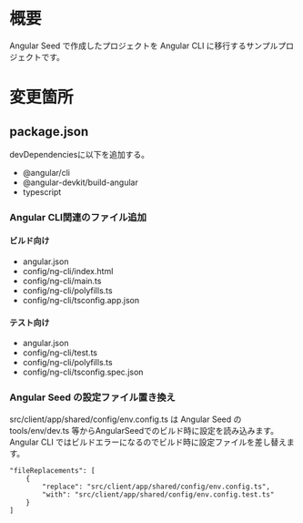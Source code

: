 # 概要  

Angular Seed で作成したプロジェクトを Angular CLI に移行するサンプルプロジェクトです。  

# 変更箇所  

## package.json  

devDependenciesに以下を追加する。  

* @angular/cli  
* @angular-devkit/build-angular  
* typescript  

### Angular CLI関連のファイル追加  

#### ビルド向け  

* angular.json
* config/ng-cli/index.html
* config/ng-cli/main.ts
* config/ng-cli/polyfills.ts 
* config/ng-cli/tsconfig.app.json

#### テスト向け  

* angular.json
* config/ng-cli/test.ts
* config/ng-cli/polyfills.ts 
* config/ng-cli/tsconfig.spec.json  

### Angular Seed の設定ファイル置き換え  

src/client/app/shared/config/env.config.ts は Angular Seed の tools/env/dev.ts 等からAngularSeedでのビルド時に設定を読み込みます。  
Angular CLI ではビルドエラーになるのでビルド時に設定ファイルを差し替えます。

```
"fileReplacements": [
    {
        "replace": "src/client/app/shared/config/env.config.ts",
        "with": "src/client/app/shared/config/env.config.test.ts"
    }
]
```




